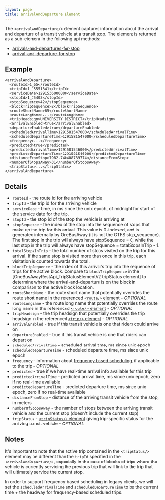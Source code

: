 ```yaml
---
layout: page
title: arrivalAndDeparture Element
---
```


The `<arrivalAndDeparture/>` element captures information about the arrival and departure of a transit vehicle at a transit stop.  The element is returned as a sub-element in the following api methods:

* [arrivals-and-departures-for-stop](../methods/arrivals-and-departures-for-stop)
* [arrival-and-departure-for-stop](../methods/arrival-and-departure-for-stop)

## Example

    <arrivalAndDeparture>
      <routeId>1_65</routeId>
      <tripId>1_15551341</tripId>
      <serviceDate>1291536000000</serviceDate>
      <stopId>1_75403</stopId>
      <stopSequence>42</stopSequence>
      <blockTripSequence>2</blockTripSequence>
      <routeShortName>65</routeShortName>
      <routeLongName>...</routeLongName>
      <tripHeadsign>UNIVERSITY DISTRICT</tripHeadsign>
      <arrivalEnabled>true</arrivalEnabled>
      <departureEnabled>true</departureEnabled>
      <scheduledArrivalTime>1291581547000</scheduledArrivalTime>
      <scheduledDepartureTime>1291581547000</scheduledDepartureTime>
      <frequency>...</frequency>
      <predicted>true</predicted>
      <predictedArrivalTime>1291581546000</predictedArrivalTime>
      <predictedDepartureTime>1291581546000</predictedDepartureTime>
      <distanceFromStop>7982.740408789774</distanceFromStop>
      <numberOfStopsAway>31</numberOfStopsAway>
      <tripStatus>...</tripStatus>
    </arrivalAndDeparture>

## Details

* `routeId` - the route id for the arriving vehicle
* `tripId` - the trip id for the arriving vehicle
* `serviceDate` - time, in ms since the unix epoch, of midnight for start of the service date for the trip.
* `stopId` - the stop id of the stop the vehicle is arriving at
* `stopSequence` - the index of the stop into the sequence of stops that make up the trip for this arrival. This value is 0-indexed, and is generated internally by OneBusAway (it is not the GTFS stop_sequence). The first stop in the trip will always have stopSequence = 0, while the last stop in the trip will always have stopSequence = totalStopsInTrip - 1.
* `totalStopsInTrip` - the total number of stops visited on the trip for this arrival. If the same stop is visited more than once in this trip, each visitation is counted towards the total.
* `blockTripSequence` - the index of this arrival's trip into the sequence of trips for the active block.  Compare to `blockTripSequence` in the [OneBusAwayRestApi_TripStatusElementV2 tripStatus element] to determine where the arrival-and-departure is on the block in comparison to the active block location.
* `routeShortName` - the route short name that potentially overrides the route short name in the referenced [`<route/>` element](route) - *OPTIONAL*
* `routeLongName` - the route long name that potentially overrides the route long name in the referenced [`<route/>` element](route) - *OPTIONAL*
* `tripHeadsign` - the trip headsign that potentially overrides the trip headsign in the referenced [`<trip/>` element](trip) - *OPTIONAL*
* `arrivalEnabled` - true if this transit vehicle is one that riders could arrive on
* `departureEnabled` - true if this transit vehicle is one that riders can depart on
* `scheduledArrivalTime` - scheduled arrival time, ms since unix epoch
* `scheduledDepartureTime` - scheduled departure time, ms since unix epoch
* `frequency` - information about [frequency based scheduling](frequency), if applicable to the trip - *OPTIONAL*
* `predicted` - true if we have real-time arrival info available for this trip
* `predictedArrivalTime` - predicted arrival time, ms since unix epoch, zero if no real-time available
* `predictedDepartureTime` - predicted departure time, ms since unix epoch, zero if no real-time available
* `distanceFromStop` - distance of the arriving transit vehicle from the stop, in meters
* `numberOfStopsAway` - the number of stops between the arriving transit vehicle and the current stop (doesn't include the current stop)
* `tripStatus` - [`<tripStatus/>` element](trip-status) giving trip-specific status for the arriving transit vehicle - *OPTIONAL*

## Notes

It's important to note that the active trip contained in the `<tripStatus/>` element may be different than the `tripId` specified in the `<arrivalAndDeparture/>`, especially in the case of blocks of trips where the vehicle is currently servicing the previous trip that will link to the trip that will ultimately service the current stop.

In order to support frequency-based scheduling in legacy clients, we will set the `scheduledArrivalTime` and `scheduledDepartureTime` to be the current time + the headway for frequency-based scheduled trips.

